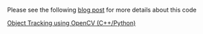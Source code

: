 Please see the following [blog post](http://www.learnopencv.com/object-tracking-using-opencv-cpp-python/) for more details about this code

[Object Tracking using OpenCV (C++/Python)](http://www.learnopencv.com/object-tracking-using-opencv-cpp-python/)
